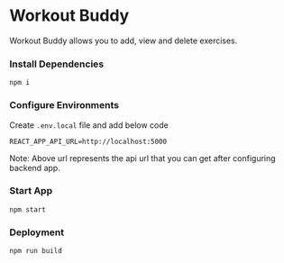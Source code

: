 # Workout Buddy

Workout Buddy allows you to add, view and delete exercises.

### Install Dependencies

```
npm i
```

### Configure Environments

Create `.env.local` file and add below code

```
REACT_APP_API_URL=http://localhost:5000
```

Note: Above url represents the api url that you can get after configuring backend app.

### Start App

```
npm start
````

### Deployment

```
npm run build
```
